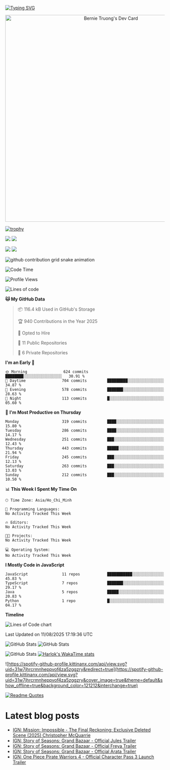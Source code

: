 [![Typing SVG](https://readme-typing-svg.demolab.com?font=Fira+Code&pause=1000&color=F37022&center=true&vCenter=true&random=true&width=435&lines=A+Senior+Student+at+FPT+University;A+Member+of+Japanese+Software+Club;A+Passionate+and+Curiosity+Developer)](https://git.io/typing-svg)

<div align="center">
   <a href="https://app.daily.dev/bernietruong">
      <img src="./devcard.png" width="652" alt="Bernie Truong's Dev Card"/>
   </a>
</div>

[![trophy](https://github-profile-trophy.vercel.app/?username=i-am-truong&theme=buddhism)](https://github.com/ryo-ma/github-profile-trophy)

![](https://raw.githubusercontent.com/i-am-truong/i-am-truong/master/generated/languages.svg#gh-dark-mode-only)
![](https://raw.githubusercontent.com/i-am-truong/i-am-truong/master/generated/overview.svg#gh-dark-mode-only)

![](https://raw.githubusercontent.com/i-am-truong/i-am-truong/master/generated/overview.svg#gh-light-mode-only)
![](https://raw.githubusercontent.com/i-am-truong/i-am-truong/master/generated/languages.svg#gh-light-mode-only)

<picture>
  <source
    media="(prefers-color-scheme: dark)"
    srcset="https://raw.githubusercontent.com/i-am-truong/i-am-truong/output/github-contribution-grid-snake-dark.svg"
  />
  <source
    media="(prefers-color-scheme: light)"
    srcset="https://raw.githubusercontent.com/i-am-truong/i-am-truong/output/github-contribution-grid-snake.svg"
  />
  <img
    alt="github contribution grid snake animation"
    src="https://raw.githubusercontent.com/i-am-truong/i-am-truong/output/github-contribution-grid-snake.svg"
  />
</picture>

<!--START_SECTION:waka-->
![Code Time](http://img.shields.io/badge/Code%20Time-14%20hrs%2031%20mins-blue)

![Profile Views](http://img.shields.io/badge/Profile%20Views-629-blue)

![Lines of code](https://img.shields.io/badge/From%20Hello%20World%20I%27ve%20Written-610.3%20thousand%20lines%20of%20code-blue)

**🐱 My GitHub Data** 

> 📦 116.4 kB Used in GitHub's Storage 
 > 
> 🏆 940 Contributions in the Year 2025
 > 
> 💼 Opted to Hire
 > 
> 📜 11 Public Repositories 
 > 
> 🔑 6 Private Repositories 
 > 
**I'm an Early 🐤** 

```text
🌞 Morning                624 commits         ████████░░░░░░░░░░░░░░░░░   30.91 % 
🌆 Daytime                704 commits         █████████░░░░░░░░░░░░░░░░   34.87 % 
🌃 Evening                578 commits         ███████░░░░░░░░░░░░░░░░░░   28.63 % 
🌙 Night                  113 commits         █░░░░░░░░░░░░░░░░░░░░░░░░   05.60 % 
```
📅 **I'm Most Productive on Thursday** 

```text
Monday                   319 commits         ████░░░░░░░░░░░░░░░░░░░░░   15.80 % 
Tuesday                  286 commits         ████░░░░░░░░░░░░░░░░░░░░░   14.17 % 
Wednesday                251 commits         ███░░░░░░░░░░░░░░░░░░░░░░   12.43 % 
Thursday                 443 commits         █████░░░░░░░░░░░░░░░░░░░░   21.94 % 
Friday                   245 commits         ███░░░░░░░░░░░░░░░░░░░░░░   12.13 % 
Saturday                 263 commits         ███░░░░░░░░░░░░░░░░░░░░░░   13.03 % 
Sunday                   212 commits         ███░░░░░░░░░░░░░░░░░░░░░░   10.50 % 
```


📊 **This Week I Spent My Time On** 

```text
🕑︎ Time Zone: Asia/Ho_Chi_Minh

💬 Programming Languages: 
No Activity Tracked This Week

🔥 Editors: 
No Activity Tracked This Week

🐱‍💻 Projects: 
No Activity Tracked This Week

💻 Operating System: 
No Activity Tracked This Week
```

**I Mostly Code in JavaScript** 

```text
JavaScript               11 repos            ███████████░░░░░░░░░░░░░░   45.83 % 
TypeScript               7 repos             ███████░░░░░░░░░░░░░░░░░░   29.17 % 
Java                     5 repos             █████░░░░░░░░░░░░░░░░░░░░   20.83 % 
Python                   1 repo              █░░░░░░░░░░░░░░░░░░░░░░░░   04.17 % 
```



**Timeline**

![Lines of Code chart](https://raw.githubusercontent.com/i-am-truong/i-am-truong/master/assets/bar_graph.png)


 Last Updated on 11/08/2025 17:19:36 UTC
<!--END_SECTION:waka-->

![GitHub Stats](https://github-readme-stats.vercel.app/api?username=i-am-truong&show=reviews,discussions_started,discussions_answered,prs_merged,prs_merged_percentage&theme=ambient_gradient&rank_icon=percentile&show_icons=true&include_all_commits=true&hide_border=true&count_private=true)
![GitHub Stats](https://streak-stats.demolab.com?user=i-am-truong&theme=ambient_gradient&hide_border=true)

![GitHub Stats](https://github-readme-stats.vercel.app/api/top-langs/?username=i-am-truong&theme=ambient_gradient&show_icons=true&hide_border=true&layout=compact)
[![Harlok's WakaTime stats](https://github-readme-stats.vercel.app/api/wakatime?username=iamtruong&theme=ambient_gradient&layout=compact&custom_title=Bernie%20Truong's%20WakaTime%20Stats)](https://github.com/anuraghazra/github-readme-stats)

![https://spotify-github-profile.kittinanx.com/api/view.svg?uid=31w7jhrcrmnheppvof4za5zggzry&redirect=true](https://spotify-github-profile.kittinanx.com/api/view.svg?uid=31w7jhrcrmnheppvof4za5zggzry&cover_image=true&theme=default&show_offline=true&background_color=121212&interchange=true)

[![Readme Quotes](https://quotes-github-readme.vercel.app/api?type=horizontal&theme=github_blue)](https://github.com/piyushsuthar/github-readme-quotes)


# Latest blog posts
<!-- BLOG-POST-LIST:START -->
- [IGN: Mission: Impossible - The Final Reckoning: Exclusive Deleted Scene &lpar;2025&rpar; Christopher McQuarrie](https://dev.to/gg_news/ign-mission-impossible-the-final-reckoning-exclusive-deleted-scene-2025-christopher-mcquarrie-8pp)
- [IGN: Story of Seasons: Grand Bazaar - Official Jules Trailer](https://dev.to/gg_news/ign-story-of-seasons-grand-bazaar-official-jules-trailer-k5j)
- [IGN: Story of Seasons: Grand Bazaar - Official Freya Trailer](https://dev.to/gg_news/ign-story-of-seasons-grand-bazaar-official-freya-trailer-3656)
- [IGN: Story of Seasons: Grand Bazaar - Official Arata Trailer](https://dev.to/gg_news/ign-story-of-seasons-grand-bazaar-official-arata-trailer-56km)
- [IGN: One Piece Pirate Warriors 4 - Official Character Pass 3 Launch Trailer](https://dev.to/gg_news/ign-one-piece-pirate-warriors-4-official-character-pass-3-launch-trailer-3389)
<!-- BLOG-POST-LIST:END -->

<!-- START gadpp -->
